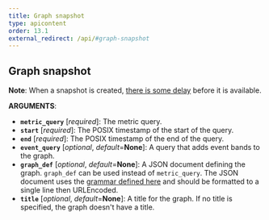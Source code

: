 ```yaml
---
title: Graph snapshot
type: apicontent
order: 13.1
external_redirect: /api/#graph-snapshot
---
```


## Graph snapshot

**Note**: When a snapshot is created, [there is some delay][1] before it is available.

**ARGUMENTS**:

* **`metric_query`** [*required*]:
    The metric query.
* **`start`** [*required*]:
    The POSIX timestamp of the start of the query.
* **`end`** [*required*]:
    The POSIX timestamp of the end of the query.
* **`event_query`** [*optional*, *default*=**None**]:
    A query that adds event bands to the graph.
* **`graph_def`** [*optional*, *default*=**None**]:
    A JSON document defining the graph. `graph_def` can be used instead of `metric_query`. The JSON document uses the [grammar defined here][2] and should be formatted to a single line then URLEncoded.
* **`title`** [*optional*, *default*=**None**]:
    A title for the graph. If no title is specified, the graph doesn't have a title.

[1]: http://andreafalzetti.github.io/blog/2017/04/17/datadog-png-snapshot-not-showing.html
[2]: /graphing/graphing_json/#grammar

